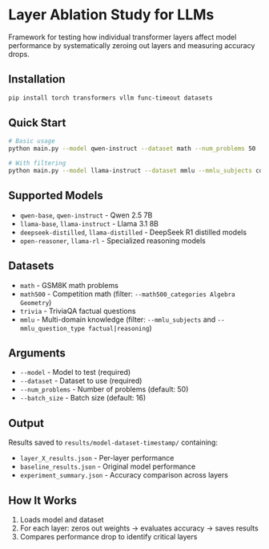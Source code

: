 # Layer Ablation Study for LLMs

Framework for testing how individual transformer layers affect model performance by systematically zeroing out layers and measuring accuracy drops.

## Installation

```bash
pip install torch transformers vllm func-timeout datasets
```

## Quick Start

```bash
# Basic usage
python main.py --model qwen-instruct --dataset math --num_problems 50

# With filtering
python main.py --model llama-instruct --dataset mmlu --mmlu_subjects college_mathematics --num_problems 100
```

## Supported Models

- `qwen-base`, `qwen-instruct` - Qwen 2.5 7B
- `llama-base`, `llama-instruct` - Llama 3.1 8B  
- `deepseek-distilled`, `llama-distilled` - DeepSeek R1 distilled models
- `open-reasoner`, `llama-rl` - Specialized reasoning models

## Datasets

- `math` - GSM8K math problems
- `math500` - Competition math (filter: `--math500_categories Algebra Geometry`)
- `trivia` - TriviaQA factual questions
- `mmlu` - Multi-domain knowledge (filter: `--mmlu_subjects` and `--mmlu_question_type factual|reasoning`)

## Arguments

- `--model` - Model to test (required)
- `--dataset` - Dataset to use (required) 
- `--num_problems` - Number of problems (default: 50)
- `--batch_size` - Batch size (default: 16)

## Output

Results saved to `results/model-dataset-timestamp/` containing:
- `layer_X_results.json` - Per-layer performance
- `baseline_results.json` - Original model performance
- `experiment_summary.json` - Accuracy comparison across layers

## How It Works

1. Loads model and dataset
2. For each layer: zeros out weights → evaluates accuracy → saves results
3. Compares performance drop to identify critical layers

